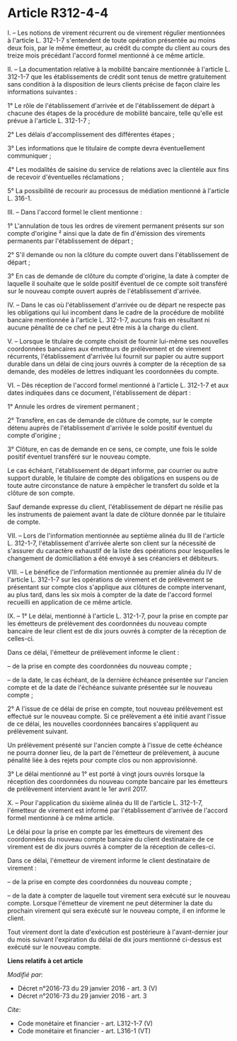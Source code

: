 # Article R312-4-4

I. – Les notions de virement récurrent ou de virement régulier mentionnées à l'article L. 312-1-7 s'entendent de toute
opération présentée au moins deux fois, par le même émetteur, au crédit du compte du client au cours des treize mois
précédant l'accord formel mentionné à ce même article. 

II. – La documentation relative à la mobilité bancaire mentionnée à l'article L. 312-1-7 que les établissements de crédit
sont tenus de mettre gratuitement sans condition à la disposition de leurs clients précise de façon claire les informations
suivantes : 

1° Le rôle de l'établissement d'arrivée et de l'établissement de départ à chacune des étapes de la procédure de mobilité
bancaire, telle qu'elle est prévue à l'article L. 312-1-7 ; 

2° Les délais d'accomplissement des différentes étapes ; 

3° Les informations que le titulaire de compte devra éventuellement communiquer ; 

4° Les modalités de saisine du service de relations avec la clientèle aux fins de recevoir d'éventuelles réclamations ; 

5° La possibilité de recourir au processus de médiation mentionné à l'article L. 316-1. 

III. – Dans l'accord formel le client mentionne : 

1° L'annulation de tous les ordres de virement permanent présents sur son compte d'origine ² ainsi que la date de fin
d'émission des virements permanents par l'établissement de départ ; 

2° S'il demande ou non la clôture du compte ouvert dans l'établissement de départ ; 

3° En cas de demande de clôture du compte d'origine, la date à compter de laquelle il souhaite que le solde positif éventuel
de ce compte soit transféré sur le nouveau compte ouvert auprès de l'établissement d'arrivée. 

IV. – Dans le cas où l'établissement d'arrivée ou de départ ne respecte pas les obligations qui lui incombent dans le cadre
de la procédure de mobilité bancaire mentionnée à l'article L. 312-1-7, aucuns frais en résultant ni aucune pénalité de ce
chef ne peut être mis à la charge du client. 

V. – Lorsque le titulaire de compte choisit de fournir lui-même ses nouvelles coordonnées bancaires aux émetteurs de
prélèvement et de virement récurrents, l'établissement d'arrivée lui fournit sur papier ou autre support durable dans un
délai de cinq jours ouvrés à compter de la réception de sa demande, des modèles de lettres indiquant les coordonnées du
compte. 

VI. – Dès réception de l'accord formel mentionné à l'article L. 312-1-7 et aux dates indiquées dans ce document,
l'établissement de départ : 

1° Annule les ordres de virement permanent ; 

2° Transfère, en cas de demande de clôture de compte, sur le compte détenu auprès de l'établissement d'arrivée le solde
positif éventuel du compte d'origine ; 

3° Clôture, en cas de demande en ce sens, ce compte, une fois le solde positif éventuel transféré sur le nouveau compte. 

Le cas échéant, l'établissement de départ informe, par courrier ou autre support durable, le titulaire de compte des
obligations en suspens ou de toute autre circonstance de nature à empêcher le transfert du solde et la clôture de son
compte. 

Sauf demande expresse du client, l'établissement de départ ne résilie pas les instruments de paiement avant la date de
clôture donnée par le titulaire de compte. 

VII. – Lors de l'information mentionnée au septième alinéa du III de l'article L. 312-1-7, l'établissement d'arrivée alerte
son client sur la nécessité de s'assurer du caractère exhaustif de la liste des opérations pour lesquelles le changement de
domiciliation a été envoyé à ses créanciers et débiteurs. 

VIII. – Le bénéfice de l'information mentionnée au premier alinéa du IV de l'article L. 312-1-7 sur les opérations de
virement et de prélèvement se présentant sur compte clos s'applique aux clôtures de compte intervenant, au plus tard, dans
les six mois à compter de la date de l'accord formel recueilli en application de ce même article. 

IX. – 1° Le délai, mentionné à l'article L. 312-1-7, pour la prise en compte par les émetteurs de prélèvement des coordonnées
du nouveau compte bancaire de leur client est de dix jours ouvrés à compter de la réception de celles-ci. 

Dans ce délai, l'émetteur de prélèvement informe le client : 

– de la prise en compte des coordonnées du nouveau compte ; 

– de la date, le cas échéant, de la dernière échéance présentée sur l'ancien compte et de la date de l'échéance suivante
présentée sur le nouveau compte ; 

2° A l'issue de ce délai de prise en compte, tout nouveau prélèvement est effectué sur le nouveau compte. Si ce prélèvement a
été initié avant l'issue de ce délai, les nouvelles coordonnées bancaires s'appliquent au prélèvement suivant. 

Un prélèvement présenté sur l'ancien compte à l'issue de cette échéance ne pourra donner lieu, de la part de l'émetteur de
prélèvement, à aucune pénalité liée à des rejets pour compte clos ou non approvisionné. 

3° Le délai mentionné au 1° est porté à vingt jours ouvrés lorsque la réception des coordonnées du nouveau compte bancaire
par les émetteurs de prélèvement intervient avant le 1er avril 2017. 

X. – Pour l'application du sixième alinéa du III de l'article L. 312-1-7, l'émetteur de virement est informé par
l'établissement d'arrivée de l'accord formel mentionné à ce même article. 

Le délai pour la prise en compte par les émetteurs de virement des coordonnées du nouveau compte bancaire du client
destinataire de ce virement est de dix jours ouvrés à compter de la réception de celles-ci. 

Dans ce délai, l'émetteur de virement informe le client destinataire de virement : 

– de la prise en compte des coordonnées du nouveau compte ; 

– de la date à compter de laquelle tout virement sera exécuté sur le nouveau compte. Lorsque l'émetteur de virement ne peut
déterminer la date du prochain virement qui sera exécuté sur le nouveau compte, il en informe le client. 

Tout virement dont la date d'exécution est postérieure à l'avant-dernier jour du mois suivant l'expiration du délai de dix
jours mentionné ci-dessus est exécuté sur le nouveau compte.

**Liens relatifs à cet article**

_Modifié par_:

  - Décret n°2016-73 du 29 janvier 2016 - art. 3 (V)
  - Décret n°2016-73 du 29 janvier 2016 - art. 3

_Cite_:

  - Code monétaire et financier - art. L312-1-7 (V)
  - Code monétaire et financier - art. L316-1 (VT)
